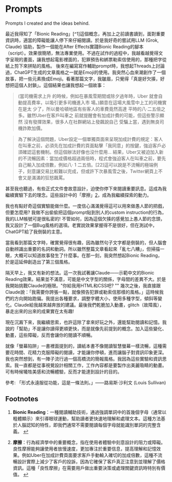 # Prompts
Prompts I created and the ideas behind.



最近我得知了「Bionic Reading」[^1]這個概念，再加上之前讀書讀到，面對重要資訊時，適當的障礙能讓人停下來仔細閱讀。於是我好奇的嘗試用LLM (Grok, Claude) 協助，製作一個能在After Effects實踐Bionic Reading的腳本（script）。效果很簡陋，無法專業使用。不過在試作的過程中，我越看越覺得文字呈現的畫面，讓我想起電影裡面的，犯罪預告和綁票勒索信使用的，那種把字從紙上剪下來拼貼的風格。 後來在編寫寫作輔助prompt時，我想起Threads上討論過，ChatGPT生成的文章風格之一就是Emoji的使用。我突然心血來潮創作了一個故事，把一些元素換成Emoji。看著那篇文字，我皺眉，只覺得「真是好欠揍，好想把這個人封鎖」。這個結果也讓我想起一個故事：

> (當司機需求上升 的時候，例如在暴風雪期間或除夕過年時，Uber 就會自動提高費率，以吸引更多司機進入市 場。)願意在這場大風雪中上工的司機實在是太 少了，所以曼哈頓地區有些客人的車費竟然高達 平時的八·二五倍之多。雖然Uber在客戶叫車之 前就提醒會有加成計費的可能，但這些警示顯然 沒有發揮效果，很多人在社群網站上發飆說自己 受騙上當，遇到無良司機詐欺加價。 

> 為了解決這個問題，Uber設定一個單獨頁面來呈現加成計費的規定：客人在叫車之前，必須先在加成計費的頁面點擊「我同意」的按鍵，強迫客戶必須確認這套機制。但這個辦法好像也沒什麼用... 結果，Uber又被迫加入新的不流暢因素：當加成價格超過兩倍時，程式會強迫客人在叫車之前，要先自己輸入加成倍數，例如八‧ 1 二五倍。[22]這可以說是不流暢的極端例子，刻意讓交易比較難以完成，但或許下次暴風雪之後，Twitter網頁上不會又是滿滿的狂怒飆罵。  

甚至我也聽過，有些正式文件會故意設計，迫使你停下來閱讀重要訊息。這成為我繼續實驗下去的理念。這些設計中的「摩擦」[2](#user-content-fn-2)，成為我繼續探索的動力。

我也有點好奇這個實驗能做什麼。一度信心滿滿覺得這可以用來做愚人節的把戲，但要怎麼用? 我做不出偷偷把這個prompt貼到別人的custom instruction的行為，我的LLM帳號可是很私密的! 不管如何，因為這個欠揍的感覺加上愚人節的念頭，我又設計了一個Bug風格的選項。老實說效果掌握得不是很好，但在測試中，ChatGPT給了我倒裝的主意。 

當我看到那篇文字時，確實覺得很有趣，因為雖然句子文字都是倒裝的，但人腦會自動辨識出重要的名詞和動詞。所以雖然整篇文章看起來「亂七八糟」，但掃描一眼，大概可以知道故事發生了什麼事。在那一刻，我突然想起Bionic Reading，於是這延伸創造出了第三個風格。 

隔天早上，我又有新的想法。這一次我試著讓Claude——示範中文的Bionic Reading效果。結果並不滿意，可能是中文字型的關係，字母間的差異不大。於是我開始挑戰Claude的極限。"你給我用HTML和CSS吧? "" 幾次之後，我直接跟Claude說：「我需要你誇張一點，就像預告犯罪或勒索信那樣的風格。」這時候我們的方向開始跑偏。我提出各種要求，調整字體大小，使用多種字型，傾斜等變化。Claude給我越來越奔放的建議。最後我們乾脆加入動畫，glitch（故障風），暴走出來的出來的成果實在太有趣! 

現在沉澱下來，我繼續思索，也許這除了拿來好玩之外，還能幫助閱讀和記憶。我說的「幫助」不是讓你讀得更順更快，而是就像先前提到的概念。加入這些變化、動畫，這些障礙，反而會讓你的閱讀不順暢。

就像「螢幕陷阱」一書裡面提到的，讀紙本書不像閱讀智慧螢幕一樣流暢，這種需要花時間、花精力克服障礙的閱讀，才能讓你停頓，進而讓腦子對資訊印象更深。 我也突然想到，有一陣子流行過一個高橋流的簡報風格。我因為這些實驗和資訊思索。我一直都是從事視覺設計相關工作，工作內容都是要製作出美麗吸睛的動畫。可有時候犧牲美感和流暢體驗，反而才能達到設計的目的。


參考: 「形式永遠服從功能，這是一條法則。」——路易斯·沙利文 (Louis Sullivan)

## Footnotes

1. **Bionic Reading**：一種閱讀輔助技術，通過強調單詞中的首幾個字母（通常以粗體顯示）來引導眼球運動，幫助讀者更快速地理解和處理文本。這種方法基於人腦認知的特性，即我們通常不需要閱讀每個字母就能識別單詞的完整含義。 [↩](#user-content-fnref-1)
    
2. **摩擦**：行為經濟學中的重要概念，指在使用者體驗中刻意設計的阻力或障礙。良性摩擦能夠讓使用者放慢速度，更加專注於重要信息，提高理解和記憶效果。例如Uber在加成計費頁面要求客戶手動輸入確切的加成倍數，這種不流暢設計實際上減少了客戶的投訴，因為它確保了客戶真正注意到並理解了價格資訊。這種「良性摩擦」在需要用戶做出重要決策或處理關鍵資訊時特別有價值。 [↩](#user-content-fnref-2)